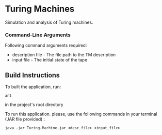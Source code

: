# Turing Machines

Simulation and analysis of Turing machines.


### Command-Line Arguments

Following command arguments required:

* description file - The file path to the TM description
* input file - The initial state of the tape

## Build Instructions

To built the application, run:

```
ant
```

in the project's root directory

To run this application. please,  use the following commands in your terminal (JAR file provided) :

```
java -jar Turing-Machine.jar <desc_file> <input_file>
```




